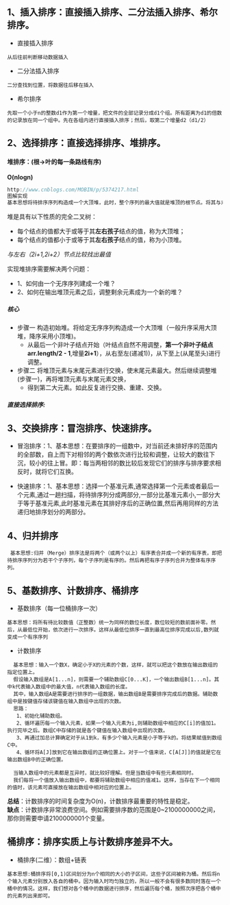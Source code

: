 ## 1、插入排序：直接插入排序、二分法插入排序、希尔排序。
* 直接插入排序
```
从后往前判断移动数据插入
```
* 二分法插入排序
```
二分查找到位置，将数据往后移在插入
```
* 希尔排序
```
先取一个小于n的整数d1作为第一个增量，把文件的全部记录分成d1个组。所有距离为d1的倍数的记录放在同一个组中。先在各组内进行直接插入排序；然后，取第二个增量d2（d1/2）
```

## 2、选择排序：直接选择排序、堆排序。 
#### 堆排序：(根->叶的每一条路线有序) 
**O(nlogn)** 
```java
http://www.cnblogs.com/MOBIN/p/5374217.html
图解实现
基本思想将待排序序列构造成一个大顶堆，此时，整个序列的最大值就是堆顶的根节点。将其与末尾元素进行交换，此时末尾就为最大值。然后将剩余n-1个元素重新构造成一个堆，这样会得到n个元素的次小值。如此反复执行，便能得到一个有序序列了
```

堆是具有以下性质的完全二叉树：
* 每个结点的值都大于或等于其**左右孩子**结点的值，称为大顶堆；
* 每个结点的值都小于或等于其**左右孩子**结点的值，称为小顶堆。 

*与左右（2i+1,2i+2）节点比较找出最值*  

 实现堆排序需要解决两个问题： 
 * 1、如何由一个无序序列建成一个堆？
 * 2、如何在输出堆顶元素之后，调整剩余元素成为一个新的堆？
##### 核心
 * 步骤一 构造初始堆。将给定无序序列构造成一个大顶堆（一般升序采用大顶堆，降序采用小顶堆)。
   * 从最后一个非叶子结点开始（叶结点自然不用调整，**第一个非叶子结点 arr.length/2 - 1**,增量**2i+1**），从右至左(递减1))，从下至上(从尾至头)进行调整。
 * 步骤二 将堆顶元素与末尾元素进行交换，使末尾元素最大。然后继续调整堆(步骤一)，再将堆顶元素与末尾元素交换，
   * 得到第二大元素。如此反复进行交换、重建、交换。

##### 直接选择排序:

## 3、交换排序：冒泡排序、快速排序。

* 冒泡排序：1、基本思想：在要排序的一组数中，对当前还未排好序的范围内的全部数，自上而下对相邻的两个数依次进行比较和调整，让较大的数往下沉，较小的往上冒。即：每当两相邻的数比较后发现它们的排序与排序要求相反时，就将它们互换。

* 快速排序：1、基本思想：选择一个基准元素,通常选择第一个元素或者最后一个元素,通过一趟扫描，将待排序列分成两部分,一部分比基准元素小,一部分大于等于基准元素,此时基准元素在其排好序后的正确位置,然后再用同样的方法递归地排序划分的两部分。

## 4、归并排序
```
 基本思想:归并（Merge）排序法是将两个（或两个以上）有序表合并成一个新的有序表，即把待排序序列分为若干个子序列，每个子序列是有序的。然后再把有序子序列合并为整体有序序列。
 ```
## 5、基数排序、计数排序、桶排序
* 基数排序（每一位桶排序一次）
```
基本思想：将所有待比较数值（正整数）统一为同样的数位长度，数位较短的数前面补零。然后，从最低位开始，依次进行一次排序。这样从最低位排序一直到最高位排序完成以后,数列就变成一个有序序列
```
* 计数排序
```
  基本思想：输入一个数X，确定小于X的元素的个数，这样，就可以把这个数放在输出数组的指定位置上。 
  假设输入数组是A[1...n]，则需要一个辅助数组C[0...K]，一个输出数组B[1...n]。其中k代表输入数组中的最大值，n代表输入数组的长度。     
  其中，输入数组A是需要进行排序的一组数据，输出数组B是需要排序完成后的数据。辅助数组中是按键值存储该键值在输入数组中出现的次数。
  思路：
   1、初始化辅助数组。
   2、循环遍历每一个输入元素，如果一个输入元素为i,则辅助数组中相应的C[i]的值加1。执行完毕之后。数组C中存储的就是各个键值在输入数组中出现的次数。
   3、再通过加总计算确定对于从1到k，有多少个输入元素是小于等于k的。将结果赋值到数组C中。
   4、循环将A[J]放到它在输出数组的正确位置上。对于一个值来说，C[A[J]]的值就是它在输出数组B中的正确位置。

  当输入数组中的元素都是互异时，就比较好理解。但是当数组中有些元素相同时。 
  我们每将一个值放入输出数组中，都要将辅助数组中相应的值减1。这样，当存在下一个相同的值时，该元素可直接放在输出数组中相对应的位置上。  
```
**总结**：计数排序的时间复杂度为O(n)，计数排序最重要的特性是稳定。   
**缺点**：计数排序非常浪费空间。例如需要排序数的范围是0~2100000000之间，那你则需要申请2100000001个变量。  

## 桶排序：排序实质上与计数排序差异不大。
* 桶排序(二维）：数组+链表
```
基本思想:桶排序将[0,1)区间划分为n个相同的大小的子区间，这些子区间被称为桶。然后将n个输入元素分别放入各自的桶中。因为输入时均匀独立的，所以一般不会有很多数同时落在一个桶中的情况。这样，我们想对各个桶中的数据进行排序，然后遍历每个桶，按照次序把各个桶中的元素列出来即可。 
```


